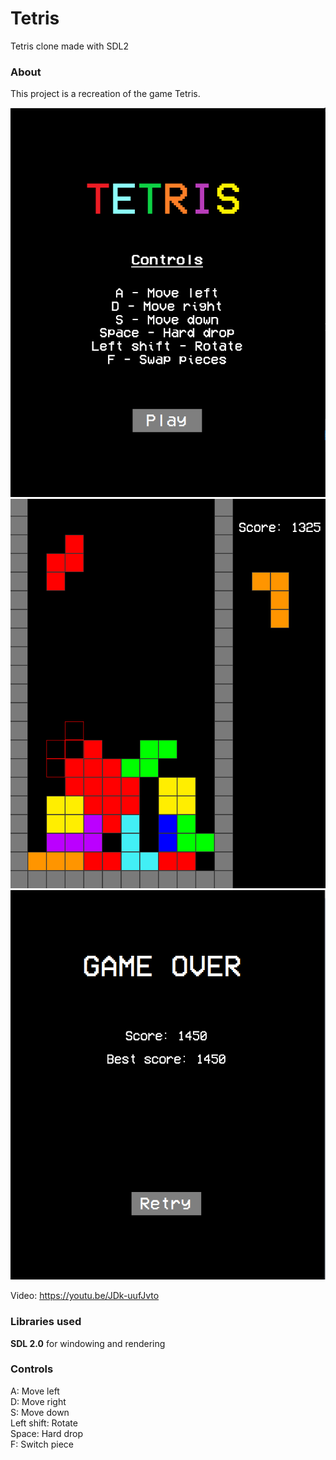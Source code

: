 # Tetris
Tetris clone made with SDL2

### About
This project is a recreation of the game Tetris. 

![title](https://github.com/3sphere/Tetris/blob/master/screenshot_title.png)  
![playing](https://github.com/3sphere/Tetris/blob/master/screenshot_playing.png)  
![gameover](https://github.com/3sphere/Tetris/blob/master/screenshot_gameover.png)  

Video: https://youtu.be/JDk-uufJvto 

### Libraries used
**SDL 2.0** for windowing and rendering  

### Controls
A: Move left  
D: Move right  
S: Move down  
Left shift: Rotate  
Space: Hard drop  
F: Switch piece
